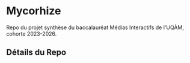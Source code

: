 # Mycorhize
Repo du projet synthèse du baccalauréat Médias Interactifs de l'UQÀM, cohorte 2023-2026.


## Détails du Repo
